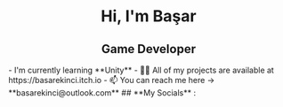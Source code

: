 <h1 align="center"> Hi, I'm Başar </h1>
<h2 align="Center"> Game Developer </h2>
- I'm currently learning **Unity**
- 👨‍💻 All of my projects are available at https://basarekinci.itch.io
- 📫 You can reach me here -> **basarekinci@outlook.com**
## **My Socials** :

